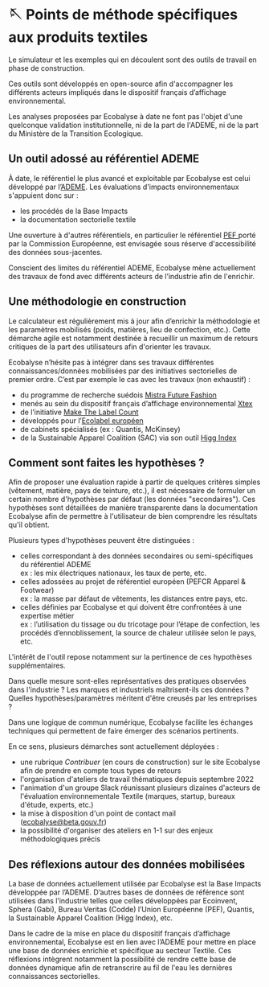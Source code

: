 # 🪡 Points de méthode spécifiques aux produits textiles

Le simulateur et les exemples qui en découlent sont des outils de travail en phase de construction.&#x20;

Ces outils sont développés en open-source afin d'accompagner les différents acteurs impliqués dans le dispositif français d’affichage environnemental.&#x20;

Les analyses proposées par Ecobalyse à date ne font pas l'objet d'une quelconque validation institutionnelle, ni de la part de l'ADEME, ni de la part du Ministère de la Transition Ecologique.

## Un outil adossé au référentiel ADEME

À date, le référentiel le plus avancé et exploitable par Ecobalyse est celui développé par l’[ADEME](https://base-impacts.ademe.fr/). Les évaluations d'impacts environnementaux s'appuient donc sur :&#x20;

* les procédés de la Base Impacts
* la documentation sectorielle textile

Une ouverture à d'autres référentiels, en particulier le référentiel [PEF ](https://ec.europa.eu/environment/eussd/smgp/pdf/product-environmental-footprint-PEF-methode\_fr.pdf)porté par la Commission Européenne, est envisagée sous réserve d'accessibilité des données sous-jacentes.

Conscient des limites du référentiel ADEME, Ecobalyse mène actuellement des travaux de fond avec différents acteurs de l’industrie afin de l'enrichir.

## Une méthodologie en construction

Le calculateur est régulièrement mis à jour afin d’enrichir la méthodologie et les paramètres mobilisés (poids, matières, lieu de confection, etc.). Cette démarche agile est notamment destinée à recueillir un maximum de retours critiques de la part des utilisateurs afin d'orienter les travaux.

Ecobalyse n’hésite pas à intégrer dans ses travaux différentes connaissances/données mobilisées par des initiatives sectorielles de premier ordre. C’est par exemple le cas avec les travaux (non exhaustif) :&#x20;

* du programme de recherche suédois [Mistra Future Fashion](http://mistrafuturefashion.com/)&#x20;
* menés au sein du dispositif français d’affichage environnemental [Xtex ](https://expertises.ademe.fr/economie-circulaire/consommer-autrement/passer-a-laction/reconnaitre-produit-plus-respectueux-lenvironnement/dossier/laffichage-environnemental/affichage-environnemental-secteur-textiles-dhabillement-chaussures-experimentation-20212022)
* de l’initiative [Make The Label Count](https://www.makethelabelcount.org/)&#x20;
* développés pour l’[Ecolabel européen](http://ec.europa.eu/ecat/category/en/14/textile-products)&#x20;
* de cabinets spécialisés (ex : Quantis, McKinsey)&#x20;
* de la Sustainable Apparel Coalition (SAC) via son outil [Higg Index](https://apparelcoalition.org/the-higg-index/)

## Comment sont faites les hypothèses ?

Afin de proposer une évaluation rapide à partir de quelques critères simples (vêtement, matière, pays de teinture, etc.), il est nécessaire de formuler un certain nombre d'hypothèses par défaut (les données "secondaires"). Ces hypothèses sont détaillées de manière transparente dans la documentation Ecobalyse afin de permettre à l'utilisateur de bien comprendre les résultats qu'il obtient.

Plusieurs types d'hypothèses peuvent être distinguées :&#x20;

* celles correspondant à des données secondaires ou semi-spécifiques du référentiel ADEME\
  ex : les mix électriques nationaux, les taux de perte, etc.&#x20;
* celles adossées au projet de référentiel européen (PEFCR Apparel & Footwear)\
  ex : la masse par défaut de vêtements, les distances entre pays, etc.&#x20;
* celles définies par Ecobalyse et qui doivent être confrontées à une expertise métier \
  ex : l’utilisation du tissage ou du tricotage pour l’étape de confection, les procédés d’ennoblissement, la source de chaleur utilisée selon le pays, etc.

L'intérêt de l'outil repose notamment sur la pertinence de ces hypothèses supplémentaires.&#x20;

Dans quelle mesure sont-elles représentatives des pratiques observées dans l'industrie ? Les marques et industriels maîtrisent-ils ces données ? Quelles hypothèses/paramètres méritent d'être creusés par les entreprises ?

Dans une logique de commun numérique, Ecobalyse facilite les échanges techniques qui permettent de faire émerger des scénarios pertinents.

En ce sens, plusieurs démarches sont actuellement déployées :&#x20;

* une rubrique _Contribuer_ (en cours de construction) sur le site Ecobalyse afin de prendre en compte tous types de retours&#x20;
* l'organisation d'ateliers de travail thématiques depuis septembre 2022
* l'animation d'un groupe Slack réunissant plusieurs dizaines d'acteurs de l'évaluation environnementale Textile (marques, startup, bureaux d'étude, experts, etc.)
* la mise à disposition d'un point de contact mail ([ecobalyse@beta.gouv.fr](mailto:ecobalyse@beta.gouv.fr))&#x20;
* la possibilité d'organiser des ateliers en 1-1 sur des enjeux méthodologiques précis

## Des réflexions autour des données mobilisées

La base de données actuellement utilisée par Ecobalyse est la Base Impacts développée par l’ADEME. D’autres bases de données de référence sont utilisées dans l’industrie telles que celles développées par Ecoinvent, Sphera (Gabi), Bureau Veritas (Codde) l’Union Européenne (PEF), Quantis, la Sustainable Apparel Coalition (Higg Index), etc.&#x20;

Dans le cadre de la mise en place du dispositif français d’affichage environnemental, Ecobalyse est en lien avec l’ADEME pour mettre en place une base de données enrichie et spécifique au secteur Textile. Ces réflexions intègrent notamment la possibilité de rendre cette base de données dynamique afin de retranscrire au fil de l'eau les dernières connaissances sectorielles.
